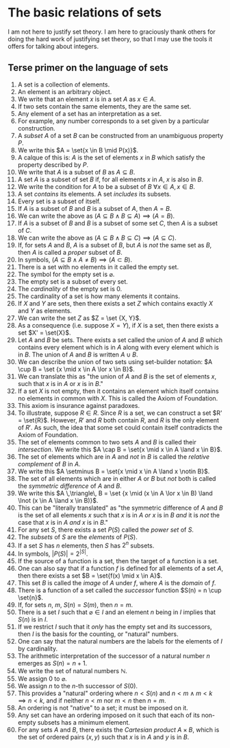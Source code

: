# The basic relations of sets

I am not here to justify set theory. I am here to graciously thank others for doing the hard work of justifying set theory, so that I may use the tools it offers for talking about integers.

## Terse primer on the language of sets

1. A set is a collection of elements.
2. An element is an arbitrary object.
3. We write that an element $x$ is in a set $A$ as $x \in A$.
4. If two sets contain the same elements, they are the same set.
5. Any element of a set has an interpretation as a set.
6. For example, any number corresponds to a set given by a particular construction.
7. A *subset* $A$ of a set $B$ can be constructed from an unambiguous property $P$.
8. We write this $A = \set{x \in B \mid P(x)}$.
9. A calque of this is: $A$ is the set of elements $x$ in $B$ which satisfy the property described by $P$.
10. We write that $A$ is a subset of $B$ as $A \subseteq B$.
11. A set $A$ is a subset of set $B$ if, for all elements $x$ in $A$, $x$ is also in $B$.
12. We write the condition for $A$ to be a subset of $B$ $\forall{x} \in A,\, x \in B$.
13. A set *contains* its elements. A set *includes* its subsets.
14. Every set is a subset of itself.
15. If $A$ is a subset of $B$ and $B$ is a subset of $A$, then $A=B$.
16. We can write the above as $(A \subseteq B \land B \subseteq A)\implies (A = B)$.
17. If $A$ is a subset of $B$ and $B$ is a subset of some set $C$, then $A$ is a subset of $C$.
18. We can write the above as $(A \subseteq B \land B \subseteq C)\implies(A \subseteq C)$.
19. If, for sets $A$ and $B$, $A$ is a subset of $B$, but $A$ is *not* the same set as $B$, then $A$ is called a *proper* subset of $B$.
20. In symbols, $(A \subseteq B \land A \neq B)\implies(A \subset B)$.
21. There is a set with no elements in it called the empty set.
22. The symbol for the empty set is $\varnothing$.
23. The empty set is a subset of every set.
24. The *cardinality* of the empty set is 0.
25. The cardinality of a set is how many elements it contains.
26. If $X$ and $Y$ are sets, then there exists a set $Z$ which contains exactly $X$ and $Y$ as elements.
27. We can write the set $Z$ as $Z = \set {X, Y}$.
28. As a consequence (i.e. suppose $X=Y$), if $X$ is a set, then there exists a set $X' = \set{X}$.
29. Let $A$ and $B$ be sets. There exists a set called the *union* of $A$ and $B$ which contains every element which is in $A$ along with every element which is in $B$. The union of $A$ and $B$ is written $A \cup B$. 
30. We can describe the union of two sets using set-builder notation: $A \cup B = \set {x \mid x \in A \lor x \in B}$.
31. We can translate this as "the union of $A$ and $B$ is the set of elements $x$, such that $x$ is in $A$ or $x$ is in $B$."
32. If a set $X$ is not empty, then it contains an element which itself contains no elements in common with $X$. This is called the Axiom of Foundation.
33. This axiom is insurance against paradoxes.
34. To illustrate, suppose $R \in R$. Since $R$ is a set, we can construct a set $R' = \set{R}$. However, $R'$ and $R$ both contain $R$, and $R$ is the only element of $R'$. As such, the idea that some set could contain itself contradicts the Axiom of Foundation.
35. The set of elements common to two sets $A$ and $B$ is called their *intersection*. We write this $A \cap B = \set{x \mid x \in A \land x \in B}$.
36. The set of elements which are in $A$ and *not* in $B$ is called the *relative complement* of $B$ in $A$.
37. We write this $A \setminus B = \set{x \mid x \in A \land x \notin B}$.
38. The set of all elements which are in either $A$ or $B$ but *not* both is called the *symmetric difference* of $A$ and $B$.
39. We write this $A \,\triangle\, B = \set {x \mid (x \in A \lor x \in B) \land \lnot (x \in A \land x \in B)}$.
40. This can be "literally translated" as "the symmetric difference of $A$ and $B$ is the set of all elements $x$ such that $x$ is in $A$ *or* $x$ is in $B$ *and* it is *not* the case that $x$ is in $A$  *and* $x$ is in $B$."
41. For any set $S$, there exists a set $P(S)$ called the *power set* of $S$.
42. The *subsets* of $S$ are the *elements* of $P(S)$.
43. If a set $S$ has $n$ elements, then $S$ has $2^n$ subsets.
44. In symbols, $|P(S)| = 2^{|S|}$.
45. If the source of a function is a set, then the target of a function is a set.
46. One can also say that if a function $f$ is defined for all elements of a set $A$, then there exists a set $B = \set{f(x) \mid x \in A}$.
47. This set $B$ is called the *image* of $A$ under $f$, where $A$ is the *domain* of $f$.
48. There is a function of a set called the *successor* function $S(n) = n \cup \set{n}$.
49. If, for sets $n$, $m$, $S(n) = S(m)$, then $n = m$.
50. There is a set $I$ such that $\varnothing \in I$ and an element $n$ being in $I$ implies that $S(n)$ is in $I$.
51. If we restrict $I$ such that it *only* has the empty set and its successors, then $I$ is the basis for the counting, or "natural" numbers.
52. One can say that the natural numbers are the labels for the elements of $I$ by cardinality.
53. The arithmetic interpretation of the successor of a natural number $n$ emerges as $S(n) = n + 1$.
54. We write the set of natural numbers $\mathbb{N}$.
55. We assign $0$ to $\varnothing$.
56. We assign $n$ to the $n$-th successor of $S(0)$.
57. This provides a "natural" ordering where $n < S(n)$ and $n < m \land m < k \implies n < k$, and if neither $n < m$ nor $m < n$ then $n = m$.
58. An ordering is not "native" to a set; it must be imposed on it.
59. Any set can have an ordering imposed on it such that each of its non-empty subsets has a minimum element.
60. For any sets $A$ and $B$, there exists the *Cartesian product* $A \times B$, which is the set of ordered pairs $(x,  y)$ such that $x$ is in $A$ and $y$ is in $B$.
